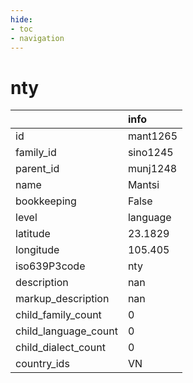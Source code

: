 ```yaml
---
hide:
- toc
- navigation
---
```

# nty
|                      | info     |
|:---------------------|:---------|
| id                   | mant1265 |
| family_id            | sino1245 |
| parent_id            | munj1248 |
| name                 | Mantsi   |
| bookkeeping          | False    |
| level                | language |
| latitude             | 23.1829  |
| longitude            | 105.405  |
| iso639P3code         | nty      |
| description          | nan      |
| markup_description   | nan      |
| child_family_count   | 0        |
| child_language_count | 0        |
| child_dialect_count  | 0        |
| country_ids          | VN       |